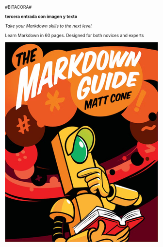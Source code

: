 #BITACORA#

**tercera entrada con imagen y texto**

*Take your Markdown skills to the next level.*

Learn Markdown in 60 pages. Designed for both novices and experts

![The Markdown Guide book](book-cover.jpg)
